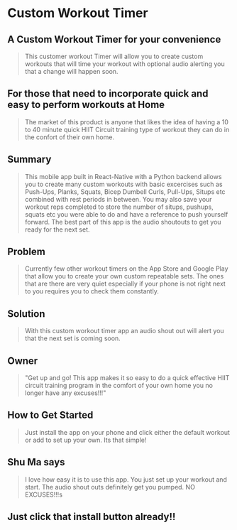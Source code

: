 # Custom Workout Timer #

<!-- 
> This material was originally posted [here](http://www.quora.com/What-is-Amazons-approach-to-product-development-and-product-management). It is reproduced here for posterities sake.

There is an approach called "working backwards" that is widely used at Amazon. They work backwards from the customer, rather than starting with an idea for a product and trying to bolt customers onto it. While working backwards can be applied to any specific product decision, using this approach is especially important when developing new products or features.

For new initiatives a product manager typically starts by writing an internal press release announcing the finished product. The target audience for the press release is the new/updated product's customers, which can be retail customers or internal users of a tool or technology. Internal press releases are centered around the customer problem, how current solutions (internal or external) fail, and how the new product will blow away existing solutions.

If the benefits listed don't sound very interesting or exciting to customers, then perhaps they're not (and shouldn't be built). Instead, the product manager should keep iterating on the press release until they've come up with benefits that actually sound like benefits. Iterating on a press release is a lot less expensive than iterating on the product itself (and quicker!).

If the press release is more than a page and a half, it is probably too long. Keep it simple. 3-4 sentences for most paragraphs. Cut out the fat. Don't make it into a spec. You can accompany the press release with a FAQ that answers all of the other business or execution questions so the press release can stay focused on what the customer gets. My rule of thumb is that if the press release is hard to write, then the product is probably going to suck. Keep working at it until the outline for each paragraph flows. 

Oh, and I also like to write press-releases in what I call "Oprah-speak" for mainstream consumer products. Imagine you're sitting on Oprah's couch and have just explained the product to her, and then you listen as she explains it to her audience. That's "Oprah-speak", not "Geek-speak".

Once the project moves into development, the press release can be used as a touchstone; a guiding light. The product team can ask themselves, "Are we building what is in the press release?" If they find they're spending time building things that aren't in the press release (overbuilding), they need to ask themselves why. This keeps product development focused on achieving the customer benefits and not building extraneous stuff that takes longer to build, takes resources to maintain, and doesn't provide real customer benefit (at least not enough to warrant inclusion in the press release).
 -->
 
## A Custom Workout Timer for your convenience ##
  > This customer workout Timer will allow you to create custom workouts that will time your workout with optional audio alerting you that a change will happen soon.

## For those that need to incorporate quick and easy to perform workouts at Home ##
  > The market of this product is anyone that likes the idea of having a 10 to 40 minute quick HIIT Circuit training type of workout they can do in the confort of their own home.

## Summary ##
  > This mobile app built in React-Native with a Python backend allows you to create many custom workouts with basic excercises such as Push-Ups, Planks, Squats, Bicep Dumbell Curls, Pull-Ups, Situps etc combined with rest periods in between.  You may also save your workout reps completed to store the number of situps, pushups, squats etc you were able to do and have a reference to push yourself forward.  The best part of this app is the audio shoutouts to get you ready for the next set.

## Problem ##
  > Currently few other workout timers on the App Store and Google Play that allow you to create your own custom repeatable sets.  The ones that are there are very quiet especially if your phone is not right next to you requires you to check them constantly. 

## Solution ##
  > With this custom workout timer app an audio shout out will alert you that the next set is coming soon.


## Owner ##
  > "Get up and go!  This app makes it so easy to do a quick effective HIIT circuit training program in the comfort of your own home you no longer have any excuses!!!"

## How to Get Started ##
  > Just install the app on your phone and click either the default workout or add to set up your own.  Its that simple!

## Shu Ma says ##
  > I love how easy it is to use this app.  You just set up your workout and start.  The audio shout outs definitely get you pumped. NO EXCUSES!!!s

## Just click that install button already!! ##